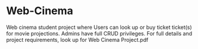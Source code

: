 # Web-Cinema
Web cinema student project where Users can look up or buy ticket ticket(s) for movie projections. Admins have full CRUD privileges. For full details and project requirements, look up for Web Cinema Project.pdf
